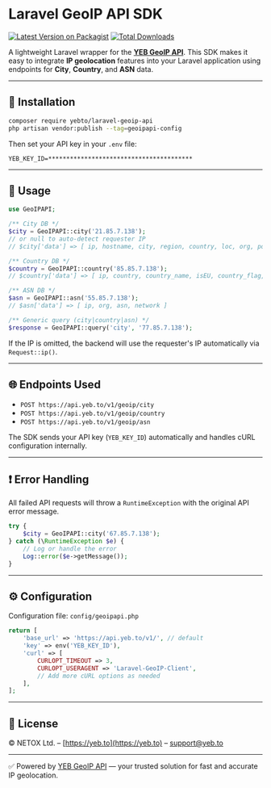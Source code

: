 # Laravel GeoIP API SDK

[![Latest Version on Packagist](https://img.shields.io/packagist/v/yebto/laravel-geoip-api.svg?style=flat-square)](https://packagist.org/packages/yebto/laravel-geoip-api)
[![Total Downloads](https://img.shields.io/packagist/dt/yebto/laravel-geoip-api.svg?style=flat-square)](https://packagist.org/packages/yebto/laravel-geoip-api)

A lightweight Laravel wrapper for the [**YEB GeoIP API**](https://yeb.to/api/geoip). This SDK makes it easy to integrate **IP geolocation** features into your Laravel application using endpoints for **City**, **Country**, and **ASN** data.

---

## 🔧 Installation

```bash
composer require yebto/laravel-geoip-api
php artisan vendor:publish --tag=geoipapi-config
```

Then set your API key in your `.env` file:

```env
YEB_KEY_ID=****************************************
```

---

## 🚀 Usage

```php
use GeoIPAPI;

/** City DB */
$city = GeoIPAPI::city('21.85.7.138'); 
// or null to auto-detect requester IP
// $city['data'] => [ ip, hostname, city, region, country, loc, org, postal, timezone, ... ]

/** Country DB */
$country = GeoIPAPI::country('85.85.7.138');
// $country['data'] => [ ip, country, country_name, isEU, country_flag, continent: {code, name} ]

/** ASN DB */
$asn = GeoIPAPI::asn('55.85.7.138');
// $asn['data'] => [ ip, org, asn, network ]

/** Generic query (city|country|asn) */
$response = GeoIPAPI::query('city', '77.85.7.138');
```

If the IP is omitted, the backend will use the requester's IP automatically via `Request::ip()`.

---

## 🌐 Endpoints Used

- `POST https://api.yeb.to/v1/geoip/city`
- `POST https://api.yeb.to/v1/geoip/country`
- `POST https://api.yeb.to/v1/geoip/asn`

The SDK sends your API key (`YEB_KEY_ID`) automatically and handles cURL configuration internally.

---

## ❗ Error Handling

All failed API requests will throw a `RuntimeException` with the original API error message.

```php
try {
    $city = GeoIPAPI::city('67.85.7.138');
} catch (\RuntimeException $e) {
    // Log or handle the error
    Log::error($e->getMessage());
}
```

---

## ⚙️ Configuration

Configuration file: `config/geoipapi.php`

```php
return [
    'base_url' => 'https://api.yeb.to/v1/', // default
    'key' => env('YEB_KEY_ID'),
    'curl' => [
        CURLOPT_TIMEOUT => 3,
        CURLOPT_USERAGENT => 'Laravel-GeoIP-Client',
        // Add more cURL options as needed
    ],
];
```

---

## 📄 License

© NETOX Ltd. – [https://yeb.to](https://yeb.to) – [support@yeb.to](mailto:support@yeb.to)

---

✅ Powered by [YEB GeoIP API](https://yeb.to/api/geoip) — your trusted solution for fast and accurate IP geolocation.

